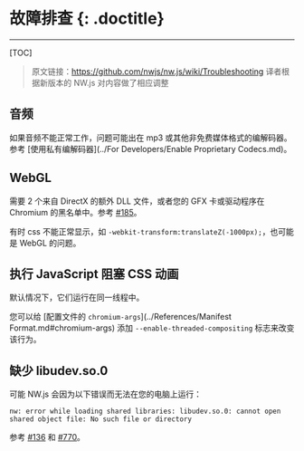 # 故障排查 {: .doctitle}
---

[TOC]

> 原文链接：https://github.com/nwjs/nw.js/wiki/Troubleshooting
> 译者根据新版本的 NW.js 对内容做了相应调整

## 音频

如果音频不能正常工作，问题可能出在 mp3 或其他非免费媒体格式的编解码器。参考 [使用私有编解码器](../For Developers/Enable Proprietary Codecs.md)。

## WebGL

需要 2 个来自 DirectX 的额外 DLL 文件，或者您的 GFX 卡或驱动程序在 Chromium 的黑名单中。参考 [#185](https://github.com/nwjs/nw.js/issues/185)。

有时 css 不能正常显示，如 `-webkit-transform:translateZ(-1000px);`，也可能是 WebGL 的问题。

## 执行 JavaScript 阻塞 CSS 动画

默认情况下，它们运行在同一线程中。

您可以给 [配置文件的 `chromium-args`](../References/Manifest Format.md#chromium-args) 添加 `--enable-threaded-compositing` 标志来改变该行为。

## 缺少 libudev.so.0

可能 NW.js 会因为以下错误而无法在您的电脑上运行：

````
nw: error while loading shared libraries: libudev.so.0: cannot open shared object file: No such file or directory
````

参考 [#136](https://github.com/nwjs/nw.js/issues/136) 和 [#770](https://github.com/nwjs/nw.js/issues/770)。